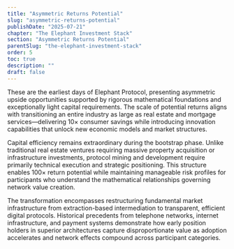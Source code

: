 ```yaml
---
title: "Asymmetric Returns Potential"
slug: "asymmetric-returns-potential"
publishDate: "2025-07-21"
chapter: "The Elephant Investment Stack"
section: "Asymmetric Returns Potential"
parentSlug: "the-elephant-investment-stack"
order: 5
toc: true
description: ""
draft: false
---
```


These are the earliest days of Elephant Protocol, presenting asymmetric upside opportunities supported by rigorous mathematical foundations and exceptionally light capital requirements. The scale of potential returns aligns with transitioning an entire industry as large as real estate and mortgage services—delivering 10$\times$ consumer savings while introducing innovation capabilities that unlock new economic models and market structures.

Capital efficiency remains extraordinary during the bootstrap phase. Unlike traditional real estate ventures requiring massive property acquisition or infrastructure investments, protocol mining and development require primarily technical execution and strategic positioning. This structure enables 100$\times$ return potential while maintaining manageable risk profiles for participants who understand the mathematical relationships governing network value creation.

The transformation encompasses restructuring fundamental market infrastructure from extraction-based intermediation to transparent, efficient digital protocols. Historical precedents from telephone networks, internet infrastructure, and payment systems demonstrate how early position holders in superior architectures capture disproportionate value as adoption accelerates and network effects compound across participant categories.
